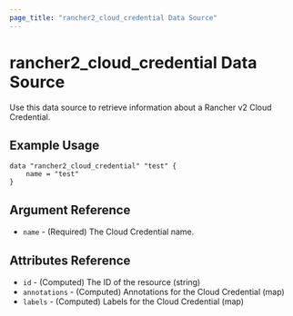 ```yaml
---
page_title: "rancher2_cloud_credential Data Source"
---
```


# rancher2\_cloud\_credential Data Source

Use this data source to retrieve information about a Rancher v2 Cloud Credential.

## Example Usage

```
data "rancher2_cloud_credential" "test" {
    name = "test"
}
```

## Argument Reference

 * `name` - (Required) The Cloud Credential name.

## Attributes Reference

* `id` - (Computed) The ID of the resource (string)
* `annotations` - (Computed) Annotations for the Cloud Credential (map)
* `labels` - (Computed) Labels for the Cloud Credential (map)
